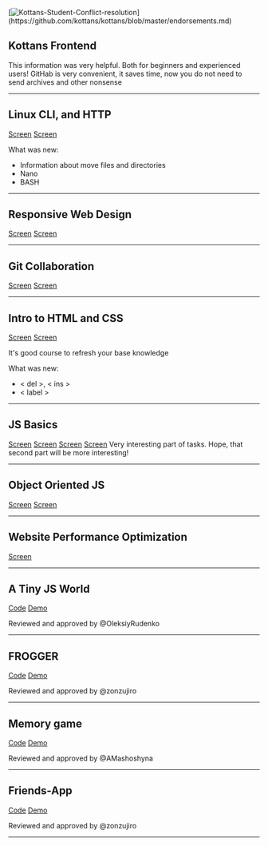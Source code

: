 [![Kottans-Student-Conflict-resolution](https://img.shields.io/badge/%3D(%5E.%5E)%3D-mastered%20conflict%20resolution-brightgreen.svg)](https://github.com/kottans/kottans/blob/master/endorsements.md)

## Kottans Frontend

This information was very helpful. Both for beginners and experienced users! GitHab is very convenient, it saves time, now you do not need to send archives and other nonsense
_____________________________________

## Linux CLI, and HTTP

[Screen](https://github.com/Zihfred/kottans-frontend/blob/master/task_linux_cli/1.PNG)
[Screen](https://github.com/Zihfred/kottans-frontend/blob/master/task_linux_cli/2.PNG)

What was new:
* Information about move files and directories
* Nano
* BASH 
_____________________________________
## Responsive Web Design
[Screen](https://github.com/Zihfred/kottans-frontend/blob/master/task_responsive_web_design/1.PNG)
[Screen](https://github.com/Zihfred/kottans-frontend/blob/master/task_responsive_web_design/2.PNG)
_____________________________________
## Git Collaboration
[Screen](https://github.com/Zihfred/kottans-frontend/blob/master/task_git_collaboration/1.PNG)
[Screen](https://github.com/Zihfred/kottans-frontend/blob/master/task_git_collaboration/2.PNG)
_____________________________________
## Intro to HTML and CSS
[Screen](https://github.com/Zihfred/kottans-frontend/blob/master/task_html_css_intro/1.PNG)
[Screen](https://github.com/Zihfred/kottans-frontend/blob/master/task_html_css_intro/2.PNG)


It's good course to refresh your base knowledge

What was new:
* < del >, < ins >
* < label >
______________________________________
## JS Basics

[Screen](https://github.com/Zihfred/kottans-frontend/blob/master/task_js_basics/1.PNG)
[Screen](https://github.com/Zihfred/kottans-frontend/blob/master/task_js_basics/2.PNG)
[Screen](https://github.com/Zihfred/kottans-frontend/blob/master/task_js_basics/3.PNG)
[Screen](https://github.com/Zihfred/kottans-frontend/blob/master/task_js_basics/4.PNG)
Very interesting part of tasks. Hope, that second part will be more interesting!
______________________________________
## Object Oriented JS
[Screen](https://github.com/Zihfred/kottans-frontend/blob/master/task_js_oop/1.PNG)
[Screen](https://github.com/Zihfred/kottans-frontend/blob/master/task_js_oop/2.PNG)
______________________________________

## Website Performance Optimization

[Screen](https://github.com/Zihfred/kottans-frontend/blob/master/task_website_performance/1.PNG)
______________________________________


## A Tiny JS World

[Code](https://github.com/kottans/frontend-2019-homeworks/blob/master/submissions/zihfred/index.js)
[Demo]( https://zihfred.github.io/a-tiny-JS-world/)

Reviewed and approved by @OleksiyRudenko
______________________________________

## FROGGER

[Code](https://github.com/Zihfred/JS-OOP)
[Demo](https://zihfred.github.io/JS-OOP/)

Reviewed and approved by @zonzujiro
______________________________________

## Memory game

[Code](https://github.com/Zihfred/memory-game)
[Demo](https://zihfred.github.io/memory-game/)

Reviewed and approved by @AMashoshyna
______________________________________

## Friends-App

[Code](https://github.com/Zihfred/Friends-App)
[Demo](https://zihfred.github.io/Friends-App/)

Reviewed and approved by @zonzujiro
______________________________________













